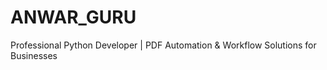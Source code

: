 # ANWAR_GURU
Professional Python Developer | PDF Automation &amp; Workflow Solutions for Businesses
